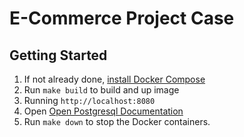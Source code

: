 # E-Commerce Project Case

## Getting Started

1. If not already done, [install Docker Compose](https://docs.docker.com/compose/install/)
2. Run `make build` to build and up image
3. Running `http://localhost:8080`
4. Open [Open Postgresql Documentation](https://earnado.postman.co/workspace/10170301-9119-4ccb-88fe-9e3c3666b577/collection/19385172-ae667c3b-e42d-4bae-8dcb-62ab3b79824d?action=share&creator=19385172)
5. Run `make down` to stop the Docker containers.
